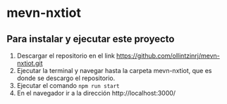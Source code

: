 # mevn-nxtiot
## Para instalar y ejecutar este proyecto

1. Descargar el repositorio en el link https://github.com/ollintzinrj/mevn-nxtiot.git
2. Ejecutar la terminal y navegar hasta la carpeta mevn-nxtiot, que es donde se descargo el repositorio.
3. Ejecutar el comando `npm run start`
4. En el navegador ir a la dirección http://localhost:3000/
